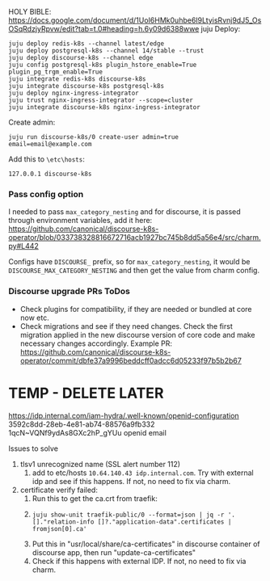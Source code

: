 HOLY BIBLE: https://docs.google.com/document/d/1UoI6HMk0uhbe6I9LtyisRvnj9dJ5_OsOSqRdzjyRpvw/edit?tab=t.0#heading=h.6y09d6388wwe
juju Deploy:
```auto
juju deploy redis-k8s --channel latest/edge
juju deploy postgresql-k8s --channel 14/stable --trust
juju deploy discourse-k8s --channel edge
juju config postgresql-k8s plugin_hstore_enable=True plugin_pg_trgm_enable=True
juju integrate redis-k8s discourse-k8s
juju integrate discourse-k8s postgresql-k8s
juju deploy nginx-ingress-integrator
juju trust nginx-ingress-integrator --scope=cluster
juju integrate discourse-k8s nginx-ingress-integrator
```
Create admin:
```
juju run discourse-k8s/0 create-user admin=true email=email@example.com
```
Add this to `\etc\hosts`:
```
127.0.0.1 discourse-k8s
```

### Pass config option
I needed to pass `max_category_nesting` and for discourse, it is passed through environment variables, add it here:
https://github.com/canonical/discourse-k8s-operator/blob/033738328816672716acb1927bc745b8dd5a56e4/src/charm.py#L442

Configs have `DISCOURSE_` prefix, so for `max_category_nesting`, it would be `DISCOURSE_MAX_CATEGORY_NESTING` and then get the value from charm config.


### Discourse upgrade PRs ToDos
- Check plugins for compatibility, if they are needed or bundled at core now etc.
- Check migrations and see if they need changes. Check the first migration applied in the new discourse version of core code and make necessary changes accordingly. Example PR:
https://github.com/canonical/discourse-k8s-operator/commit/dbfe37a9996beddcff0adcc6d05233f97b5b2b67

# TEMP - DELETE LATER
https://idp.internal.com/iam-hydra/.well-known/openid-configuration
3592c8dd-28eb-4e81-ab74-88576a9fb332
1qcN~VQNf9ydAs8GXc2hP_gYUu
openid email

Issues to solve
1) tlsv1 unrecognized name (SSL alert number 112)
	1) add to etc/hosts `10.64.140.43 idp.internal.com`. Try with external idp and see if this happens. If not, no need to fix via charm.
2) certificate verify failed:
	1)  Run this to get the ca.crt from traefik:
	2) 
	   ```
	   juju show-unit traefik-public/0 --format=json | jq -r '.[]."relation-info []?."application-data".certificates | fromjson[0].ca'
	   ```
	3) Put this in "usr/local/share/ca-certificates" in discourse container of discourse app, then run "update-ca-certificates"
	4) Check if this happens with external IDP. If not, no need to fix via charm.